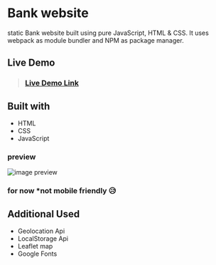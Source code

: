 # Bank website
static Bank website built using pure JavaScript, HTML &amp; CSS. It uses webpack as module bundler and NPM as package manager.

## Live Demo

> ### [Live Demo Link](https://bankaa.netlify.app)
## Built with
- HTML
- CSS
- JavaScript

### preview

![image preview](screenShot.png)

### for now \*not mobile friendly 😥

## Additional Used

- Geolocation Api
- LocalStorage Api
- Leaflet map
- Google Fonts